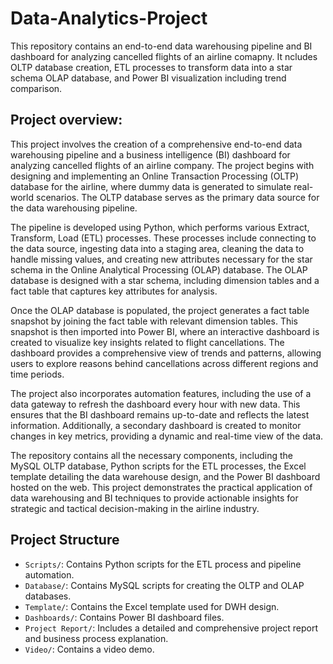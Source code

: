 # Data-Analytics-Project
This repository contains an end-to-end data warehousing pipeline and BI dashboard for analyzing cancelled flights of an airline comapny. It ncludes OLTP database creation, ETL processes to transform data into a star schema OLAP database, and Power BI visualization including trend comparison.
## Project overview: 
This project involves the creation of a comprehensive end-to-end data warehousing pipeline and a business intelligence (BI) dashboard for analyzing cancelled flights of an airline company. The project begins with designing and implementing an Online Transaction Processing (OLTP) database for the airline, where dummy data is generated to simulate real-world scenarios. The OLTP database serves as the primary data source for the data warehousing pipeline.

The pipeline is developed using Python, which performs various Extract, Transform, Load (ETL) processes. These processes include connecting to the data source, ingesting data into a staging area, cleaning the data to handle missing values, and creating new attributes necessary for the star schema in the Online Analytical Processing (OLAP) database. The OLAP database is designed with a star schema, including dimension tables and a fact table that captures key attributes for analysis.

Once the OLAP database is populated, the project generates a fact table snapshot by joining the fact table with relevant dimension tables. This snapshot is then imported into Power BI, where an interactive dashboard is created to visualize key insights related to flight cancellations. The dashboard provides a comprehensive view of trends and patterns, allowing users to explore reasons behind cancellations across different regions and time periods.

The project also incorporates automation features, including the use of a data gateway to refresh the dashboard every hour with new data. This ensures that the BI dashboard remains up-to-date and reflects the latest information. Additionally, a secondary dashboard is created to monitor changes in key metrics, providing a dynamic and real-time view of the data.

The repository contains all the necessary components, including the MySQL OLTP database, Python scripts for the ETL processes, the Excel template detailing the data warehouse design, and the Power BI dashboard hosted on the web. This project demonstrates the practical application of data warehousing and BI techniques to provide actionable insights for strategic and tactical decision-making in the airline industry.

## Project Structure 
- `Scripts/`: Contains Python scripts for the ETL process and pipeline automation.
- `Database/`: Contains MySQL scripts for creating the OLTP and OLAP databases.
- `Template/`: Contains the Excel template used for DWH design.
- `Dashboards/`: Contains Power BI dashboard files.
- `Project Report/`: Includes a detailed and comprehensive project report and business process explanation.
- `Video/`: Contains a video demo.
